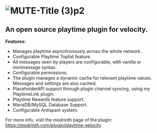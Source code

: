 # ![MUTE-Title (3)p2](https://github.com/user-attachments/assets/d181bb10-3770-4283-8490-3ae6fc3f723c)

## An open source playtime plugin for velocity.

***Features:***
- Manages playtime asynchronously across the whole network.
- Configurable Playtime Toplist feature.
- All messages seen by players are configurable, with vanilla or minimessage syntax.
- Configurable permissions.
- The plugin manages a dynamic cache for relevant playtime values. Messages and settings are also cached.
- PlaceholderAPI support through plugin channel syncing, using my PlaytimeLink plugin.
- Playtime Rewards feature support.
- MariaDB/MySQL Database Support.
- Configurable Antispam system.

For more info, visit the modrinth page of the plugin: https://modrinth.com/plugin/playtime-velocity
